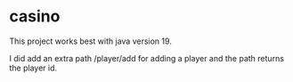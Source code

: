 # casino

This project works best with java version 19.

I did add an extra path /player/add for adding a player and the path returns the player id.

